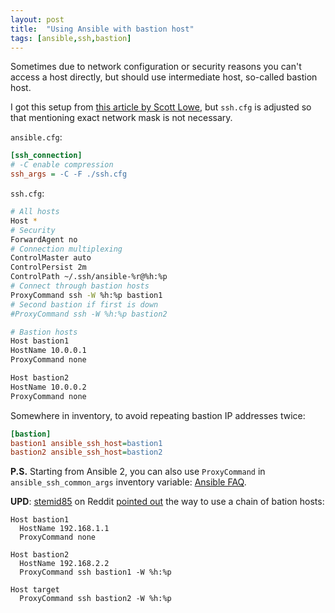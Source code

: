 ```yaml
---
layout: post
title:  "Using Ansible with bastion host"
tags: [ansible,ssh,bastion]
---
```


Sometimes due to network configuration or security reasons you can't access a host directly, but should use intermediate host, so-called bastion host.

I got this setup from [this article by Scott Lowe](https://blog.scottlowe.org/2015/12/24/running-ansible-through-ssh-bastion-host/), but `ssh.cfg` is adjusted so that mentioning exact network mask is not necessary.

`ansible.cfg`:

```ini
[ssh_connection]
# -C enable compression
ssh_args = -C -F ./ssh.cfg
```

`ssh.cfg`:

```bash
# All hosts
Host *
# Security
ForwardAgent no
# Connection multiplexing
ControlMaster auto
ControlPersist 2m
ControlPath ~/.ssh/ansible-%r@%h:%p
# Connect through bastion hosts
ProxyCommand ssh -W %h:%p bastion1
# Second bastion if first is down
#ProxyCommand ssh -W %h:%p bastion2

# Bastion hosts
Host bastion1
HostName 10.0.0.1
ProxyCommand none

Host bastion2
HostName 10.0.0.2
ProxyCommand none
```

Somewhere in inventory, to avoid repeating bastion IP addresses twice:

```ini
[bastion]
bastion1 ansible_ssh_host=bastion1
bastion2 ansible_ssh_host=bastion2
```

**P.S.** Starting from Ansible 2, you can also use `ProxyCommand` in `ansible_ssh_common_args` inventory variable: [Ansible FAQ](https://docs.ansible.com/ansible/latest/faq.html#how-do-i-configure-a-jump-host-to-access-servers-that-i-have-no-direct-access-to).

**UPD**: [stemid85](https://www.reddit.com/user/stemid85) on Reddit [pointed out](https://www.reddit.com/r/linuxadmin/comments/7tp0q1/using_ansible_with_bastion_host/dtfp057/) the way to use a chain of bation hosts:

```
Host bastion1
  HostName 192.168.1.1
  ProxyCommand none

Host bastion2
  HostName 192.168.2.2
  ProxyCommand ssh bastion1 -W %h:%p                                                                                         

Host target
  ProxyCommand ssh bastion2 -W %h:%p                                                                                         
```
